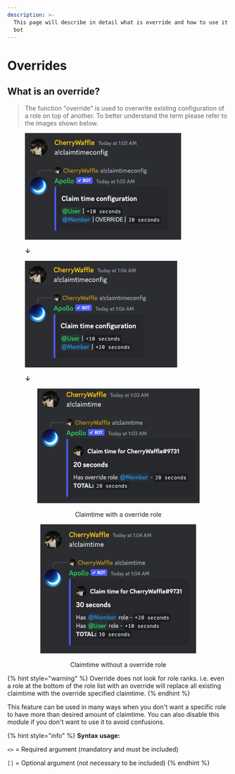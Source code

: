 ```yaml
---
description: >-
  This page will describe in detail what is override and how to use it in apollo
  bot
---
```


# Overrides

## What is an override?

> The function "override" is used to overwrite existing configuration of a role on top of another. To better understand the term please refer to the images shown below.

<div>

<figure><img src="../.gitbook/assets/image (11).png" alt=""><figcaption><p><strong>↓</strong></p></figcaption></figure>

 

<figure><img src="../.gitbook/assets/image (13).png" alt=""><figcaption><p><strong>↓</strong></p></figcaption></figure>

</div>

<div align="center">

<figure><img src="../.gitbook/assets/image (9).png" alt=""><figcaption><p>Claimtime with a override role</p></figcaption></figure>

 

<figure><img src="../.gitbook/assets/image (20).png" alt=""><figcaption><p>Claimtime without a override role</p></figcaption></figure>

</div>

{% hint style="warning" %}
Override does not look for role ranks. i.e. even a role at the bottom of the role list with an override will replace all existing claimtime with the override specified claimtime.
{% endhint %}

This feature can be used in many ways when you don't want a specific role to have more than desired amount of claimtime. You can also disable this module if you don't want to use it to avoid confusions.



{% hint style="info" %}
**Syntax usage:**

`<>` = Required argument (mandatory and must be included)

`[]` = Optional argument (not necessary to be included)
{% endhint %}
